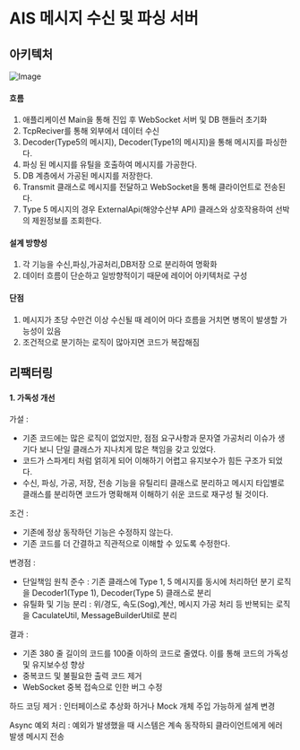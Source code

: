 # AIS 메시지 수신 및 파싱 서버
## 아키텍처
![Image](https://github.com/user-attachments/assets/f3e20a1e-b6ff-479f-9832-ddc298d5b06f)

#### 흐름
1. 애플리케이션 Main을 통해 진입 후 WebSocket 서버 및 DB 핸들러 초기화
2. TcpReciver를 통해  외부에서 데이터 수신
3. Decoder(Type5의 메시지), Decoder(Type1의 메시지)을 통해 메시지를 파싱한다.
4. 파싱 된 메시지를 유틸을 호출하여 메시지를 가공한다.
5. DB 계층에서 가공된 메시지를 저장한다.
6. Transmit 클래스로 메시지를 전달하고 WebSocket을 통해 클라이언트로 전송된다.
7. Type 5 메시지의 경우 ExternalApi(해양수산부 API) 클래스와 상호작용하여 선박의 제원정보를 조회한다.

#### 설계 방향성
1. 각 기능을 수신,파싱,가공처리,DB저장 으로 분리하여 명확화
3. 데이터 흐름이 단순하고 일방향적이기 때문에 레이어 아키텍처로 구성

#### 단점
1. 메시지가 초당 수만건 이상 수신될 때 레이어 마다 흐름을 거치면 병목이 발생할 가능성이 있음
2. 조건적으로 분기하는 로직이 많아지면 코드가 복잡해짐
  
## 리팩터링

#### 1. 가독성 개선  

가설 :   
- 기존 코드에는 많은 로직이 없었지만, 점점 요구사항과 문자열 가공처리 이슈가 생기다 보니 단일 클래스가 지나치게 많은 책임을 갖고 있었다. 
- 코드가 스파게티 처럼 얽히게 되어 이해하기 어렵고 유지보수가 힘든 구조가 되었다. 
- 수신, 파싱, 가공, 저장, 전송 기능을 유틸리티 클래스로 분리하고 메시지 타입별로 클래스를 분리하면 코드가 명확해져 이해하기 쉬운 코드로 재구성 될 것이다.  

조건 :  
- 기존에 정상 동작하던 기능은 수정하지 않는다.  
- 기존 코드를 더 간결하고 직관적으로 이해할 수 있도록 수정한다.  

변경점 :  
- 단일책임 원칙 준수 : 기존 클래스에 Type 1, 5 메시지를 동시에 처리하던 분기 로직을 Decoder1(Type 1), Decoder(Type 5) 클래스로 분리
- 유틸화 및 기능 분리 : 위/경도, 속도(Sog),계산, 메시지 가공 처리 등 반복되는 로직을 CaculateUtil, MessageBuilderUtil로 분리
  
결과 :  
- 기존 380 줄 길이의 코드를 100줄 이하의 코드로 줄였다. 이를 통해 코드의 가독성 및 유지보수성 향상  
- 중복코드 및 불필요한 출력 코드 제거
- WebSocket 중복 접속으로 인한 버그 수정  

하드 코딩 제거 : 인터페이스로 추상화 하거나 Mock 개체 주입 가능하게 설계 변경

Async 예외 처리 : 예외가 발생했을 때 시스템은 계속 동작하되 클라이언트에게 에러 발생 메시지 전송
